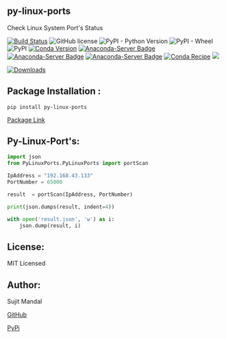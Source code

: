 ## py-linux-ports
Check Linux System Port's Status

[![Build Status](https://app.travis-ci.com/sujitmandal/py-linux-ports.svg?branch=master)](https://app.travis-ci.com/sujitmandal/py-linux-ports) ![GitHub license](https://img.shields.io/github/license/sujitmandal/py-linux-ports) ![PyPI - Python Version](https://img.shields.io/pypi/pyversions/py-linux-ports) ![PyPI - Wheel](https://img.shields.io/pypi/wheel/py-linux-ports)  ![PyPI](https://img.shields.io/pypi/v/py-linux-ports) [![Conda Version](https://img.shields.io/conda/vn/conda-forge/py-linux-ports.svg)](https://anaconda.org/conda-forge/py-linux-ports) [![Anaconda-Server Badge](https://anaconda.org/conda-forge/py-linux-ports/badges/version.svg)](https://anaconda.org/conda-forge/py-linux-ports) [![Anaconda-Server Badge](https://anaconda.org/conda-forge/py-linux-ports/badges/installer/conda.svg)](https://conda.anaconda.org/conda-forge) [![Anaconda-Server Badge](https://anaconda.org/conda-forge/py-linux-ports/badges/platforms.svg)](https://anaconda.org/conda-forge/py-linux-ports) [![Conda Recipe](https://img.shields.io/badge/recipe-py--linux--ports-green.svg)](https://anaconda.org/conda-forge/py-linux-ports) ![](https://dev.azure.com/conda-forge/feedstock-builds/_apis/build/status/py-linux-ports-feedstock?branchName=main)


[![Downloads](https://pepy.tech/badge/py-linux-ports)](https://pepy.tech/project/py-linux-ports)



## Package Installation  : 
```
pip install py-linux-ports
```
[Package Link](https://pypi.org/project/py-linux-ports/)


## Py-Linux-Port's: 
```python
import json
from PyLinuxPorts.PyLinuxPorts import portScan 

IpAddress = "192.168.43.133"
PortNumber = 65000

result  = portScan(IpAddress, PortNumber)

print(json.dumps(result, indent=4))

with open('result.json', 'w') as i:
    json.dump(result, i)
```

## License:
MIT Licensed

## Author:
Sujit Mandal

[GitHub](https://github.com/sujitmandal)

[PyPi](https://pypi.org/user/sujitmandal/)
